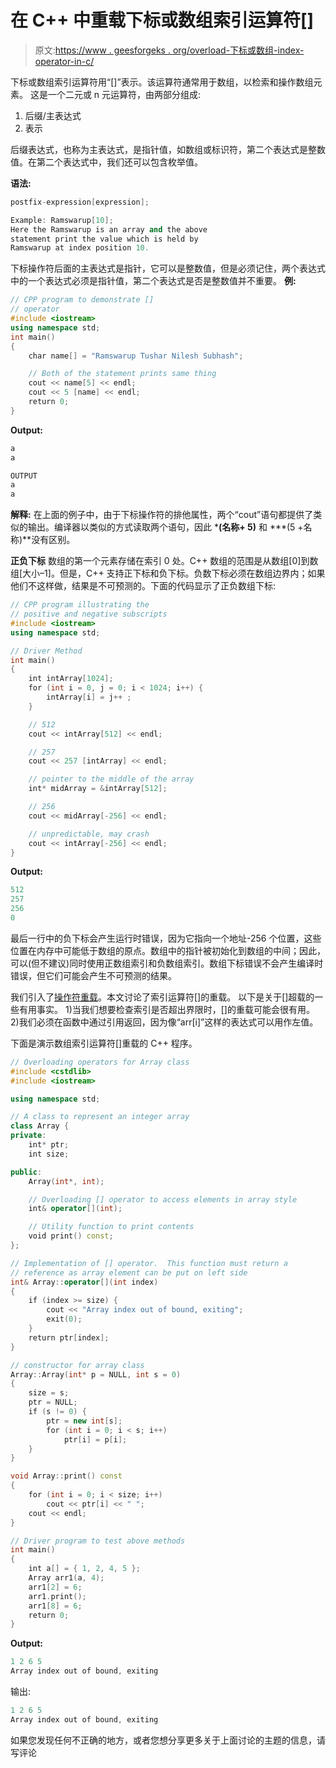 # 在 C++ 中重载下标或数组索引运算符[]

> 原文:[https://www . geesforgeks . org/overload-下标或数组-index-operator-in-c/](https://www.geeksforgeeks.org/overloading-subscript-or-array-index-operator-in-c/)

下标或数组索引运算符用“[]”表示。该运算符通常用于数组，以检索和操作数组元素。
这是一个二元或 n 元运算符，由两部分组成:

1.  后缀/主表达式
2.  表示

后缀表达式，也称为主表达式，是指针值，如数组或标识符，第二个表达式是整数值。在第二个表达式中，我们还可以包含枚举值。

**语法:**

```cpp
postfix-expression[expression];

Example: Ramswarup[10];
Here the Ramswarup is an array and the above
statement print the value which is held by
Ramswarup at index position 10.

```

下标操作符后面的主表达式是指针，它可以是整数值，但是必须记住，两个表达式中的一个表达式必须是指针值，第二个表达式是否是整数值并不重要。
**例:**

```cpp
// CPP program to demonstrate []
// operator
#include <iostream>
using namespace std;
int main()
{
    char name[] = "Ramswarup Tushar Nilesh Subhash";

    // Both of the statement prints same thing
    cout << name[5] << endl;
    cout << 5 [name] << endl;
    return 0;
}
```

**Output:**

```cpp
a
a

```

```cpp
OUTPUT
a
a

```

**解释:**
在上面的例子中，由于下标操作符的排他属性，两个“cout”语句都提供了类似的输出。编译器以类似的方式读取两个语句，因此 ***(名称+ 5)** 和 ***(5 +名称)**没有区别。

**正负下标**
数组的第一个元素存储在索引 0 处。C++ 数组的范围是从数组[0]到数组[大小–1]。但是，C++ 支持正下标和负下标。负数下标必须在数组边界内；如果他们不这样做，结果是不可预测的。下面的代码显示了正负数组下标:

```cpp
// CPP program illustrating the
// positive and negative subscripts
#include <iostream>
using namespace std;

// Driver Method
int main()
{
    int intArray[1024];
    for (int i = 0, j = 0; i < 1024; i++) {
        intArray[i] = j++ ;
    }

    // 512
    cout << intArray[512] << endl;

    // 257
    cout << 257 [intArray] << endl;

    // pointer to the middle of the array
    int* midArray = &intArray[512];

    // 256
    cout << midArray[-256] << endl;

    // unpredictable, may crash
    cout << intArray[-256] << endl;
}
```

**Output:**

```cpp
512
257
256
0

```

最后一行中的负下标会产生运行时错误，因为它指向一个地址-256 个位置，这些位置在内存中可能低于数组的原点。数组中的指针被初始化到数组的中间；因此，可以(但不建议)同时使用正数组索引和负数组索引。数组下标错误不会产生编译时错误，但它们可能会产生不可预测的结果。

我们引入了[操作符重载](https://www.geeksforgeeks.org/operator-overloading-c/)。本文讨论了索引运算符[]的重载。
以下是关于[]超载的一些有用事实。
1)当我们想要检查索引是否超出界限时，[]的重载可能会很有用。
2)我们必须在函数中通过引用返回，因为像“arr[i]”这样的表达式可以用作左值。

下面是演示数组索引运算符[]重载的 C++ 程序。

```cpp
// Overloading operators for Array class
#include <cstdlib>
#include <iostream>

using namespace std;

// A class to represent an integer array
class Array {
private:
    int* ptr;
    int size;

public:
    Array(int*, int);

    // Overloading [] operator to access elements in array style
    int& operator[](int);

    // Utility function to print contents
    void print() const;
};

// Implementation of [] operator.  This function must return a
// reference as array element can be put on left side
int& Array::operator[](int index)
{
    if (index >= size) {
        cout << "Array index out of bound, exiting";
        exit(0);
    }
    return ptr[index];
}

// constructor for array class
Array::Array(int* p = NULL, int s = 0)
{
    size = s;
    ptr = NULL;
    if (s != 0) {
        ptr = new int[s];
        for (int i = 0; i < s; i++)
            ptr[i] = p[i];
    }
}

void Array::print() const
{
    for (int i = 0; i < size; i++)
        cout << ptr[i] << " ";
    cout << endl;
}

// Driver program to test above methods
int main()
{
    int a[] = { 1, 2, 4, 5 };
    Array arr1(a, 4);
    arr1[2] = 6;
    arr1.print();
    arr1[8] = 6;
    return 0;
}
```

**Output:**

```cpp
1 2 6 5 
Array index out of bound, exiting

```

输出:

```cpp
1 2 6 5
Array index out of bound, exiting
```

如果您发现任何不正确的地方，或者您想分享更多关于上面讨论的主题的信息，请写评论